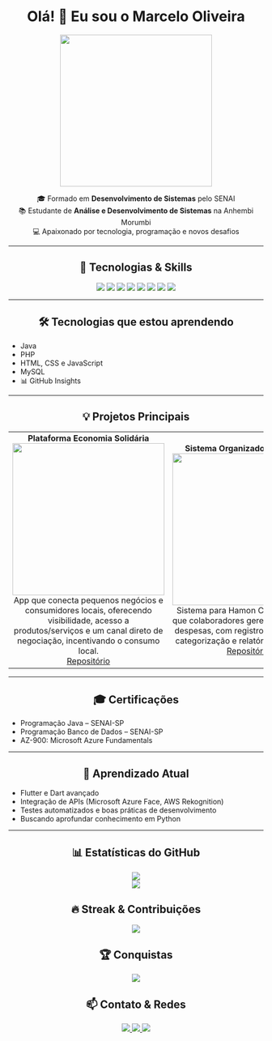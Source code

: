 <h1 align="center">Olá! 👋 Eu sou o Marcelo Oliveira</h1>

<p align="center">
  <img src="https://raw.githubusercontent.com/oliveiramarcelo12/assets/main/coding.gif" width="300"/>
</p>

<p align="center">
🎓 Formado em <b>Desenvolvimento de Sistemas</b> pelo SENAI<br>
📚 Estudante de <b>Análise e Desenvolvimento de Sistemas</b> na Anhembi Morumbi<br>
💻 Apaixonado por tecnologia, programação e novos desafios
</p>

---

<h2 align="center">🚀 Tecnologias & Skills</h2>
<p align="center">
  <img src="https://img.shields.io/badge/Java-ED8B00?style=for-the-badge&logo=java&logoColor=white"/>
  <img src="https://img.shields.io/badge/JavaScript-F7DF1E?style=for-the-badge&logo=javascript&logoColor=black"/>
  <img src="https://img.shields.io/badge/HTML5-E34F26?style=for-the-badge&logo=html5&logoColor=white"/>
  <img src="https://img.shields.io/badge/Flutter-02569B?style=for-the-badge&logo=flutter&logoColor=white"/>
  <img src="https://img.shields.io/badge/Node.js-339933?style=for-the-badge&logo=node.js&logoColor=white"/>
  <img src="https://img.shields.io/badge/Spring_Boot-6DB33F?style=for-the-badge&logo=spring&logoColor=white"/>
  <img src="https://img.shields.io/badge/PHP-777BB4?style=for-the-badge&logo=php&logoColor=white"/>
  <img src="https://img.shields.io/badge/Python-3776AB?style=for-the-badge&logo=python&logoColor=white"/>
</p>

---

<h2 align="center">🛠️ Tecnologias que estou aprendendo</h2>
<ul>
  <li>Java</li>
  <li>PHP</li>
  <li>HTML, CSS e JavaScript</li>
  <li>MySQL</li>
  <li>📊 GitHub Insights</li>
</ul>

---

<h2 align="center">💡 Projetos Principais</h2>
<div align="center">
<table>
<tr>
<td align="center">
<b>Plataforma Economia Solidária</b><br>
<a href="https://github.com/oliveiramarcelo12/ProjetoFinal">
  <img src="https://via.placeholder.com/300x150.png?text=Economia+Solidaria" width="300"/>
</a><br>
App que conecta pequenos negócios e consumidores locais, oferecendo visibilidade, acesso a produtos/serviços e um canal direto de negociação, incentivando o consumo local.<br>
<a href="https://github.com/oliveiramarcelo12/ProjetoFinal">Repositório</a>
</td>

<td align="center">
<b>Sistema Organizador Financeiro</b><br>
<a href="https://github.com/oliveiramarcelo12/ProjetoSistemaOrganizador">
  <img src="https://via.placeholder.com/300x150.png?text=Organizador+Financeiro" width="300"/>
</a><br>
Sistema para Hamon Corp permitindo que colaboradores gerenciem ganhos e despesas, com registro de transações, categorização e relatórios detalhados.<br>
<a href="https://github.com/oliveiramarcelo12/ProjetoSistemaOrganizador">Repositório</a>
</td>
</tr>
</table>
</div>

---

<h2 align="center">🎓 Certificações</h2>
<ul>
  <li>Programação Java – SENAI-SP</li>
  <li>Programação Banco de Dados – SENAI-SP</li>
  <li>AZ-900: Microsoft Azure Fundamentals</li>
</ul>


---

<h2 align="center">🌱 Aprendizado Atual</h2>
<ul>
  <li>Flutter e Dart avançado</li>
  <li>Integração de APIs (Microsoft Azure Face, AWS Rekognition)</li>
  <li>Testes automatizados e boas práticas de desenvolvimento</li>
  <li>Buscando aprofundar conhecimento em Python</li>
</ul>

---

<h2 align="center">📊 Estatísticas do GitHub</h2>
<p align="center">
  <img src="https://github-readme-stats.vercel.app/api?username=oliveiramarcelo12&show_icons=true&theme=dracula&count_private=true"/><br>
  <img src="https://github-readme-stats.vercel.app/api/top-langs/?username=oliveiramarcelo12&layout=compact&theme=dracula"/>
</p>

<h2 align="center">🔥 Streak & Contribuições</h2>
<p align="center">
  <img src="https://github-readme-streak-stats.herokuapp.com/?user=oliveiramarcelo12&theme=dracula"/>
</p>

<h2 align="center">🏆 Conquistas</h2>
<p align="center">
  <img src="https://github-profile-trophy.vercel.app/?username=oliveiramarcelo12&theme=dracula"/>
</p>

<h2 align="center">📫 Contato & Redes</h2>
<p align="center">
<a href="https://www.linkedin.com/in/marcelo-oliveira-211b10186">
  <img src="https://img.shields.io/badge/LinkedIn-0077B5?style=for-the-badge&logo=linkedin&logoColor=white"/>
</a>
<a href="https://github.com/oliveiramarcelo12">
  <img src="https://img.shields.io/badge/GitHub-181717?style=for-the-badge&logo=github&logoColor=white"/>
</a>
<a href="mailto:oliv.marcelo12@gmail.com">
  <img src="https://img.shields.io/badge/Email-D14836?style=for-the-badge&logo=gmail&logoColor=white"/>
</a>
</p>

